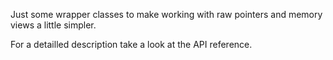 Just some wrapper classes to make working with raw pointers and memory views a little simpler.

For a detailled description take a look at the API reference.